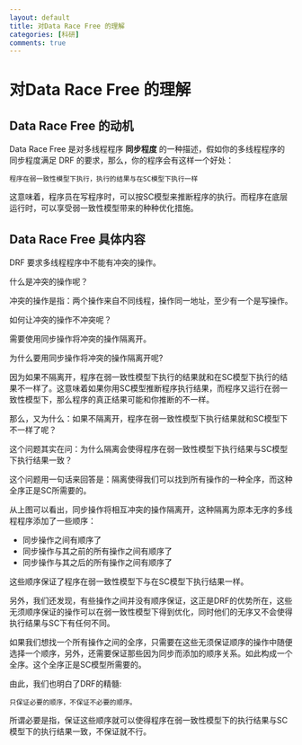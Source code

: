 ```yaml
---
layout: default
title: 对Data Race Free 的理解
categories: [科研]
comments: true
---
```



# 对Data Race Free 的理解

## Data Race Free 的动机
Data Race Free 是对多线程程序 **同步程度** 的一种描述，假如你的多线程程序的同步程度满足 DRF 的要求，那么，你的程序会有这样一个好处：

    程序在弱一致性模型下执行，执行的结果与在SC模型下执行一样

这意味着，程序员在写程序时，可以按SC模型来推断程序的执行。而程序在底层运行时，可以享受弱一致性模型带来的种种优化措施。

## Data Race Free 具体内容

DRF 要求多线程程序中不能有冲突的操作。

什么是冲突的操作呢？

冲突的操作是指：两个操作来自不同线程，操作同一地址，至少有一个是写操作。

如何让冲突的操作不冲突呢？

需要使用同步操作将冲突的操作隔离开。

为什么要用同步操作将冲突的操作隔离开呢?




因为如果不隔离开，程序在弱一致性模型下执行的结果就和在SC模型下执行的结果不一样了。这意味着如果你用SC模型推断程序执行结果，而程序又运行在弱一致性模型下，那么程序的真正结果可能和你推断的不一样。

那么，又为什么：如果不隔离开，程序在弱一致性模型下执行结果就和SC模型下不一样了呢？

这个问题其实在问：为什么隔离会使得程序在弱一致性模型下执行结果与SC模型下执行结果一致？

这个问题用一句话来回答是：隔离使得我们可以找到所有操作的一种全序，而这种全序正是SC所需要的。



从上图可以看出，同步操作将相互冲突的操作隔离开，这种隔离为原本无序的多线程程序添加了一些顺序：

* 同步操作之间有顺序了
* 同步操作与其之前的所有操作之间有顺序了
* 同步操作与其之后的所有操作之间有顺序了

这些顺序保证了程序在弱一致性模型下与在SC模型下执行结果一样。

另外，我们还发现，有些操作之间并没有顺序保证，这正是DRF的优势所在，这些无须顺序保证的操作可以在弱一致性模型下得到优化，同时他们的无序又不会使得执行结果与SC下有任何不同。

如果我们想找一个所有操作之间的全序，只需要在这些无须保证顺序的操作中随便选择一个顺序，另外，还需要保证那些因为同步而添加的顺序关系。如此构成一个全序。这个全序正是SC模型所需要的。

由此，我们也明白了DRF的精髓:

    只保证必要的顺序，不保证不必要的顺序。

所谓必要是指，保证这些顺序就可以使得程序在弱一致性模型下的执行结果与SC模型下的执行结果一致，不保证就不行。
